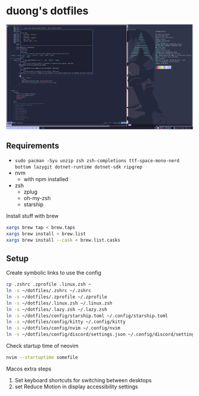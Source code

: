 # duong's dotfiles

![Screenshot of a comment on a GitHub issue showing an image, added in the Markdown, of an Octocat smiling and raising a tentacle.](/screenshot.png)

## Requirements

- `sudo pacman -Syu unzip zsh zsh-completions ttf-space-mono-nerd bottom lazygit dotnet-runtime dotnet-sdk ripgrep`
- nvm
  - with npm installed
- zsh
  - zplug
  - oh-my-zsh
  - starship

Install stuff with brew
```bash
xargs brew tap < brew.taps
xargs brew install < brew.list
xargs brew install --cask < brew.list.casks
```

## Setup

Create symbolic links to use the config

```bash
cp .zshrc .zprofile .linux.zsh ~
ln -s ~/dotfiles/.zshrc ~/.zshrc
ln -s ~/dotfiles/.zprofile ~/.zprofile
ln -s ~/dotfiles/.linux.zsh ~/.linux.zsh
ln -s ~/dotfiles/.lazy.zsh ~/.lazy.zsh
ln -s ~/dotfiles/config/starship.toml ~/.config/starship.toml
ln -s ~/dotfiles/config/kitty ~/.config/kitty
ln -s ~/dotfiles/config/nvim ~/.config/nvim
ln -s ~/dotfiles/config/discord/settings.json ~/.config/discord/settings.json
```

Check startup time of neovim

```bash
nvim --startuptime somefile
```

Macos extra steps

1. Set keyboard shortcuts for switching between desktops
2. set Reduce Motion in display accessibility settings


